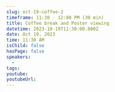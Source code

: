 ```yaml
---
slug: oct-19-coffee-2
timeframe: 11:30 - 12:00 PM (30 min)
title: Coffee break and Poster viewing
datetime: 2023-10-19T11:30:00.000Z
date: Oct 19, 2023
time: 11:30 AM
isChild: false
hasPage: false
speakers:
  -
tags:
youtube:
youtubeUrl:
---
```

